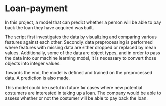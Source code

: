 # Loan-payment
In this project, a model that can predict whether a person will be able to pay back the loan they have acquired was built. 

The script first investigates the data by visualizing and comparing various features against each other. Secondly, data preprocessing is performed where features with missing data are either dropped or replaced by mean values. Additionally, some of the data are object types, and in order to pass the data into our machine learning model, it is necessary to convert those objects into integer values. 

Towards the end, the model is defined and trained on the preprocessed data. A prediction is also made. 

This model could be useful in future for cases where new potential costumers are interested in taking up a loan. The company would be able to assess whether or not the costumer will be able to pay back the loan. 
